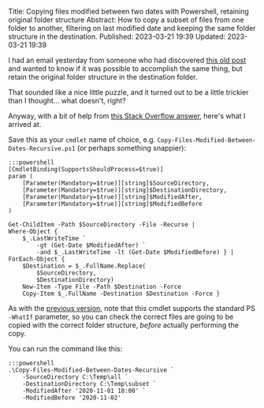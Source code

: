 Title: Copying files modified between two dates with Powershell, retaining original folder structure
Abstract: How to copy a subset of files from one folder to another, filtering on last modified date and keeping the same folder structure in the destination.
Published: 2023-03-21 19:39
Updated: 2023-03-21 19:39

I had an email yesterday from someone who had discovered [this old post](/powershell-copy-files-modified-between-dates.html) and wanted to know if it was possible to accomplish the same thing, but retain the original folder structure in the destination folder.

That sounded like a nice little puzzle, and it turned out to be a little trickier than I thought... what doesn't, right?

Anyway, with a bit of help from [this Stack Overflow answer](https://stackoverflow.com/a/7523632/43140), here's what I arrived at.

Save this as your `cmdlet` name of choice, e.g. `Copy-Files-Modified-Between-Dates-Recursive.ps1` (or perhaps something snappier):

    :::powershell
    [CmdletBinding(SupportsShouldProcess=$true)]
    param (
        [Parameter(Mandatory=$true)][string]$SourceDirectory,
        [Parameter(Mandatory=$true)][string]$DestinationDirectory,
        [Parameter(Mandatory=$true)][string]$ModifiedAfter,
        [Parameter(Mandatory=$true)][string]$ModifiedBefore
    )

    Get-ChildItem -Path $SourceDirectory -File -Recurse |
    Where-Object {
        $_.LastWriteTime `
            -gt (Get-Date $ModifiedAfter) `
            -and $_.LastWriteTime -lt (Get-Date $ModifiedBefore) } |
    ForEach-Object {
        $Destination = $_.FullName.Replace(
            $SourceDirectory,
            $DestinationDirectory)
        New-Item -Type File -Path $Destination -Force
        Copy-Item $_.FullName -Destination $Destination -Force }

As with the [previous version](/powershell-copy-files-modified-between-dates.html), note that this cmdlet supports the standard PS `-WhatIf` parameter, so you can check the correct files are going to be copied with the correct folder structure, _before_ actually performing the copy.

You can run the command like this:

    :::powershell
    .\Copy-Files-Modified-Between-Dates-Recursive `
        -SourceDirectory C:\Temp\all `
        -DestinationDirectory C:\Temp\subset `
        -ModifiedAfter '2020-11-01 18:00' `
        -ModifiedBefore '2020-11-02'
